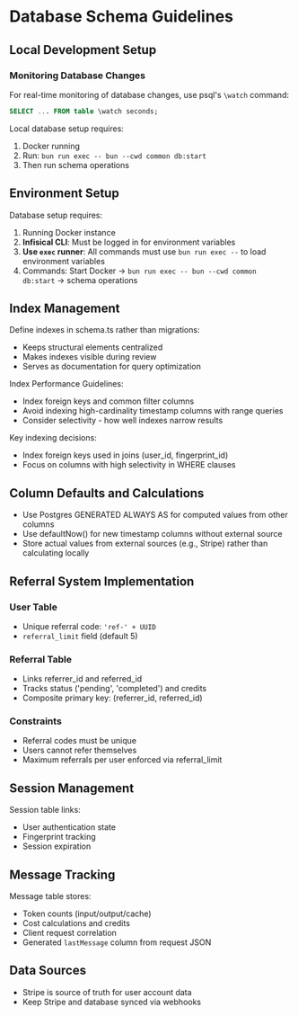 # Database Schema Guidelines

## Local Development Setup

### Monitoring Database Changes

For real-time monitoring of database changes, use psql's `\watch` command:
```sql
SELECT ... FROM table \watch seconds;
```

Local database setup requires:
1. Docker running
2. Run: `bun run exec -- bun --cwd common db:start`
3. Then run schema operations

## Environment Setup

Database setup requires:
1. Running Docker instance
2. **Infisical CLI**: Must be logged in for environment variables
3. **Use `exec` runner**: All commands must use `bun run exec --` to load environment variables
4. Commands: Start Docker → `bun run exec -- bun --cwd common db:start` → schema operations

## Index Management

Define indexes in schema.ts rather than migrations:
- Keeps structural elements centralized
- Makes indexes visible during review
- Serves as documentation for query optimization

Index Performance Guidelines:
- Index foreign keys and common filter columns
- Avoid indexing high-cardinality timestamp columns with range queries
- Consider selectivity - how well indexes narrow results

Key indexing decisions:
- Index foreign keys used in joins (user_id, fingerprint_id)
- Focus on columns with high selectivity in WHERE clauses

## Column Defaults and Calculations

- Use Postgres GENERATED ALWAYS AS for computed values from other columns
- Use defaultNow() for new timestamp columns without external source
- Store actual values from external sources (e.g., Stripe) rather than calculating locally

## Referral System Implementation

### User Table
- Unique referral code: `'ref-' + UUID`
- `referral_limit` field (default 5)

### Referral Table
- Links referrer_id and referred_id
- Tracks status ('pending', 'completed') and credits
- Composite primary key: (referrer_id, referred_id)

### Constraints
- Referral codes must be unique
- Users cannot refer themselves
- Maximum referrals per user enforced via referral_limit

## Session Management

Session table links:
- User authentication state
- Fingerprint tracking
- Session expiration

## Message Tracking

Message table stores:
- Token counts (input/output/cache)
- Cost calculations and credits
- Client request correlation
- Generated `lastMessage` column from request JSON

## Data Sources

- Stripe is source of truth for user account data
- Keep Stripe and database synced via webhooks
